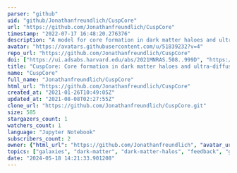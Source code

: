 ```yaml
---
parser: "github"
uid: "github/Jonathanfreundlich/CuspCore"
url: "https://github.com/Jonathanfreundlich/CuspCore"
timestamp: "2022-07-17 16:48:20.276376"
description: "A model for core formation in dark matter haloes and ultra-diffuse galaxies by outflow episodes"
avatar: "https://avatars.githubusercontent.com/u/51839232?v=4"
repo_url: "https://github.com/Jonathanfreundlich/CuspCore"
doi: ["https://ui.adsabs.harvard.edu/abs/2021MNRAS.508..999D", "https://ui.adsabs.harvard.edu/abs/2020MNRAS.491.4523F", "https://ui.adsabs.harvard.edu/abs/2022ascl.soft06025F/abstract"]
title: "CuspCore: Core formation in dark matter haloes and ultra-diffuse galaxies by outflow episodes"
name: "CuspCore"
full_name: "Jonathanfreundlich/CuspCore"
html_url: "https://github.com/Jonathanfreundlich/CuspCore"
created_at: "2021-01-26T10:49:05Z"
updated_at: "2021-08-08T02:27:55Z"
clone_url: "https://github.com/Jonathanfreundlich/CuspCore.git"
size: 585
stargazers_count: 1
watchers_count: 1
language: "Jupyter Notebook"
subscribers_count: 2
owner: {"html_url": "https://github.com/Jonathanfreundlich", "avatar_url": "https://avatars.githubusercontent.com/u/51839232?v=4", "login": "Jonathanfreundlich", "type": "User"}
topics: ["galaxies", "dark-matter", "dark-matter-halos", "feedback", "galaxy-formation", "galaxy-evolution"]
date: "2024-05-18 14:21:33.901208"
---
```

